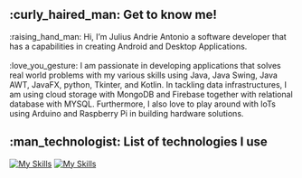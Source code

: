 <h2>:curly_haired_man: Get to know me!</h2>:raising_hand_man: Hi, I’m Julius Andrie Antonio a software developer that has a capabilities in creating Android and Desktop Applications. <br><br>
:love_you_gesture: I am passionate in developing applications that solves real world problems with my various skills using Java, Java Swing, Java AWT, JavaFX, python, Tkinter, and Kotlin. In tackling data infrastructures, I am using cloud storage with MongoDB and Firebase together with relational database with MYSQL. Furthermore, I also love to play around with IoTs using Arduino and Raspberry Pi in building hardware solutions.
<br><h2>:man_technologist: List of technologies I use</h2>

[![My Skills](https://skillicons.dev/icons?i=java,kotlin,py,cpp,js,jquery,html,css,opencv,firebase,mongodb,sqlite,mysql,raspberrypi,arduino&theme=light)](https://skillicons.dev)
[![My Skills](https://skillicons.dev/icons?i=androidstudio,vscode,eclipse,pycharm,git,github,idea&theme=light)](https://skillicons.dev)





























